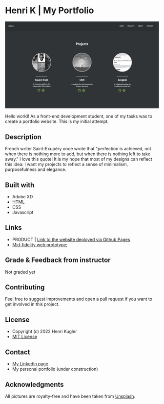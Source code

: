 # Henri K | My Portfolio

![image](/screenshot.png)

Hello world! As a front-end development student, one of my tasks was to create a portfolio website. This is my initial attempt.

## Description

French writer Saint-Exupéry once wrote that "perfection is achieved, not when there is nothing more to add, but when there is nothing left to take away." I love this quote! It is my hope that most of my designs can reflect this idea: I want my projects to reflect a sense of minimalism, purposefulness and elegance.

## Built with

- Adobe XD
- HTML
- CSS
- Javascript

## Links

- PRODUCT | [Link to the website deployed via Github Pages](https://cranky-wing-1d6bb5.netlify.app/index.html)
- [Mid-fidelity web prototype](https://xd.adobe.com/view/b08399c0-a725-4348-ac92-9de243d70591-e5d0/);

## Grade & Feedback from instructor

Not graded yet

## Contributing

Feel free to suggest improvements and open a pull request if you want to get involved in this project.

## License

- Copyright (c) 2022 Henri Kugler
- [MIT License](/LICENSE)

## Contact

- [My LinkedIn page](https://www.linkedin.com/in/henri-kugler-78218422b/)
- My personal portfolio (under construction)

## Acknowledgments

All pictures are royalty-free and have been taken from [Unsplash](https://unsplash.com).
